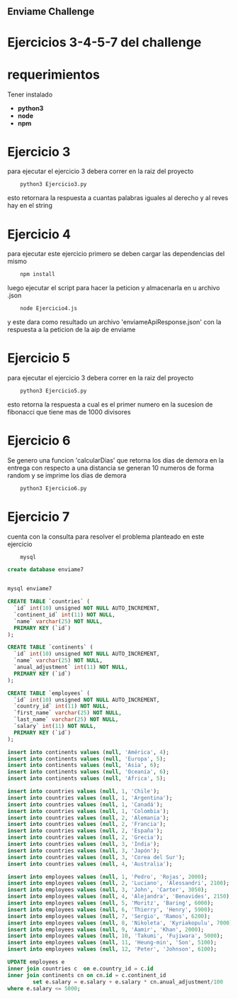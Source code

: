 ## Enviame Challenge

# Ejercicios 3-4-5-7 del challenge

# requerimientos

Tener instalado 
* **python3**
* **node**
* **npm**

# Ejercicio 3

para ejecutar el ejercicio 3 debera correr en la raiz del proyecto

```bash
    python3 Ejercicio3.py
```

esto retornara la respuesta a cuantas palabras iguales al derecho y al reves hay en el string 

# Ejercicio 4 

para ejecutar este ejercicio primero se deben cargar las dependencias del mismo

```bash
    npm install
```

luego ejecutar el script para hacer la peticion y almacenarla en u archivo .json


```bash
    node Ejercicio4.js
```
y este dara como resultado un archivo 'enviameApiResponse.json'  con la respuesta a la peticion de la aip de enviame

# Ejercicio 5

para ejecutar el ejercicio 3 debera correr en la raiz del proyecto

```bash
    python3 Ejercicio5.py
```

esto retorna la respuesta a cual es el primer numero en la sucesion de fibonacci que tiene mas de 1000 divisores 

# Ejercicio 6

Se genero una funcion 'calcularDias' que retorna los dias de demora en la entrega con respecto a una distancia 
se generan 10 numeros de forma random y se imprime los dias de demora


```bash
    python3 Ejercicio6.py
```

# Ejercicio 7

cuenta con la consulta para resolver el problema planteado en este ejercicio

```bash
    mysql
```

```sql
create database enviame7

``` 
   
```bash

mysql enviame7
```
```sql
CREATE TABLE `countries` (
  `id` int(10) unsigned NOT NULL AUTO_INCREMENT,
  `continent_id` int(11) NOT NULL,
  `name` varchar(25) NOT NULL,
  PRIMARY KEY (`id`)
);

CREATE TABLE `continents` (
  `id` int(10) unsigned NOT NULL AUTO_INCREMENT,
  `name` varchar(25) NOT NULL,
  `anual_adjustment` int(11) NOT NULL,
  PRIMARY KEY (`id`)
);

CREATE TABLE `employees` (
  `id` int(10) unsigned NOT NULL AUTO_INCREMENT,
  `country_id` int(11) NOT NULL,
  `first_name` varchar(25) NOT NULL,
  `last_name` varchar(25) NOT NULL,
  `salary` int(11) NOT NULL,
  PRIMARY KEY (`id`)
);

insert into continents values (null, 'América', 4);
insert into continents values (null, 'Europa', 5);
insert into continents values (null, 'Asia', 6);
insert into continents values (null, 'Oceanía', 6);
insert into continents values (null, 'Africa', 5);

insert into countries values (null, 1, 'Chile');
insert into countries values (null, 1, 'Argentina');
insert into countries values (null, 1, 'Canadá');
insert into countries values (null, 1, 'Colombia');
insert into countries values (null, 2, 'Alemania');
insert into countries values (null, 2, 'Francia');
insert into countries values (null, 2, 'España');
insert into countries values (null, 2, 'Grecia');
insert into countries values (null, 3, 'India');
insert into countries values (null, 3, 'Japón');
insert into countries values (null, 3, 'Corea del Sur');
insert into countries values (null, 4, 'Australia');

insert into employees values (null, 1, 'Pedro', 'Rojas', 2000);
insert into employees values (null, 2, 'Luciano', 'Alessandri', 2100);
insert into employees values (null, 3, 'John', 'Carter', 3050);
insert into employees values (null, 4, 'Alejandra', 'Benavides', 2150);
insert into employees values (null, 5, 'Moritz', 'Baring', 6000);
insert into employees values (null, 6, 'Thierry', 'Henry', 5900);
insert into employees values (null, 7, 'Sergio', 'Ramos', 6200);
insert into employees values (null, 8, 'Nikoleta', 'Kyriakopulu', 7000);
insert into employees values (null, 9, 'Aamir', 'Khan', 2000);
insert into employees values (null, 10, 'Takumi', 'Fujiwara', 5000);
insert into employees values (null, 11, 'Heung-min', 'Son', 5100);
insert into employees values (null, 12, 'Peter', 'Johnson', 6100);

UPDATE employees e     
inner join countries c  on e.country_id = c.id      
inner join continents cn on cn.id = c.continent_id
        set e.salary = e.salary + e.salary * cn.anual_adjustment/100
where e.salary <= 5000;

```